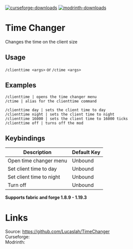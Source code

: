 [![curseforge-downloads](https://cf.way2muchnoise.eu/full_658722_downloads.svg)](https://www.curseforge.com/minecraft/mc-mods/no-report-button)
[![modrinth-downloads](https://modrinth-utils.vercel.app/api/badge/downloads?id=9WJeSpTH&logo=true)](https://modrinth.com/mod/nrb)
# Time Changer
Changes the time on the client size

## Usage
`/clienttime <args>` or `/ctime <args>`

## Examples
`/clienttime | opens the time changer menu`\
`/ctime | alias for the clienttime command`

`/clienttime day | sets the client time to day`\
`/clienttime night | sets the client time to night`\
`/clienttime 16000 | sets the client time to 16000 ticks`\
`/clienttime off | turns off the mod`

## Keybindings
| Description              | Default Key |
|--------------------------|-------------|
| Open time changer menu   | Unbound     |
| Set client time to day   | Unbound     |
| Set client time to night | Unbound     |
| Turn off                 | Unbound     |

**Supports fabric and forge 1.8.9 - 1.19.3**

# Links
Source: https://github.com/Lucaslah/TimeChanger \
Curseforge: \
Modrinth: 